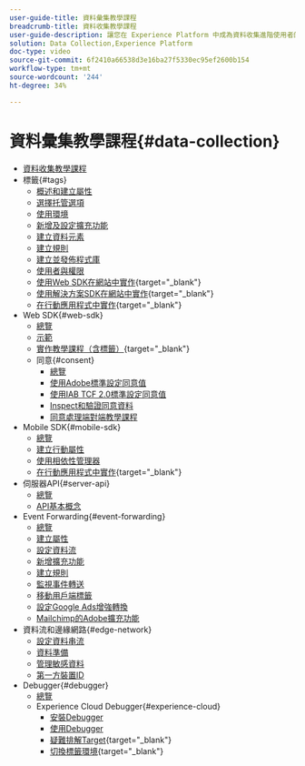 ```yaml
---
user-guide-title: 資料彙集教學課程
breadcrumb-title: 資料收集教學課程
user-guide-description: 讓您在 Experience Platform 中成為資料收集進階使用者的作法影片和教學課程。
solution: Data Collection,Experience Platform
doc-type: video
source-git-commit: 6f2410a66538d3e16ba27f5330ec95ef2600b154
workflow-type: tm+mt
source-wordcount: '244'
ht-degree: 34%

---
```



# 資料彙集教學課程{#data-collection}

+ [資料收集教學課程](overview.md)
+ 標籤{#tags}
   + [概述和建立屬性](tags/create-a-property.md)
   + [選擇托管選項](tags/choose-a-hosting-option.md)
   + [使用環境](tags/use-environments.md)
   + [新增及設定擴充功能](tags/add-and-configure-extensions.md)
   + [建立資料元素](tags/create-data-elements.md)
   + [建立規則](tags/build-rules.md)
   + [建立並發佈程式庫](tags/build-and-publish-a-library.md)
   + [使用者與權限](tags/users-and-permissions.md)
   + [使用Web SDK在網站中實作](https://experienceleague.adobe.com/docs/platform-learn/implement-web-sdk/overview.html?lang=zh-Hant){target=&quot;_blank&quot;}
   + [使用解決方案SDK在網站中實作](https://experienceleague.adobe.com/docs/platform-learn/implement-in-websites/overview.html){target=&quot;_blank&quot;}
   + [在行動應用程式中實作](https://experienceleague.adobe.com/docs/platform-learn/implement-mobile-sdk/overview.html){target=&quot;_blank&quot;}
+ Web SDK{#web-sdk}
   + [總覽](web-sdk/overview.md)
   + [示範](web-sdk/demo.md)
   + [實作教學課程（含標籤）](https://experienceleague.adobe.com/docs/platform-learn/implement-web-sdk/overview.html?lang=zh-Hant){target=&quot;_blank&quot;}
   + 同意{#consent}
      + [總覽](web-sdk/consent/overview.md)
      + [使用Adobe標準設定同意值](web-sdk/consent/set-consent-adobe.md)
      + [使用IAB TCF 2.0標準設定同意值](web-sdk/consent/set-consent-iab.md)
      + [Inspect和驗證同意資料](web-sdk/consent/inspect.md)
      + [同意處理端對端教學課程](web-sdk/consent/tutorial.md)
+ Mobile SDK{#mobile-sdk}
   + [總覽](mobile-sdk/overview.md)
   + [建立行動屬性](mobile-sdk/create-mobile-properties.md)
   + [使用相依性管理器](mobile-sdk/use-dependency-managers.md)
   + [在行動應用程式中實作](https://experienceleague.adobe.com/docs/platform-learn/implement-mobile-sdk/overview.html){target=&quot;_blank&quot;}
+ 伺服器API{#server-api}
   + [總覽](server-api/overview.md)
   + [API基本概念](server-api/introduction.md)
+ Event Forwarding{#event-forwarding}
   + [總覽](event-forwarding/overview.md)
   + [建立屬性](event-forwarding/create-a-property.md)
   + [設定資料流](event-forwarding/set-up-a-datastream.md)
   + [新增擴充功能](event-forwarding/add-an-extension.md)
   + [建立規則](event-forwarding/create-a-rule.md)
   + [監視事件轉送](event-forwarding/monitor.md)
   + [移動用戶端標籤](event-forwarding/consider-moving-tags.md)
   + [設定Google Ads增強轉換](event-forwarding/set-up-google-ads-enhanced-conversions.md)
   + [Mailchimp的Adobe擴充功能](event-forwarding/adobe-extension-for-mailchimp.md)
+ 資料流和邊緣網路{#edge-network}
   + [設定資料串流](edge/configure-datastreams.md)
   + [資料準備](edge/data-prep.md)
   + [管理敏感資料](edge/manage-sensitive-data-in-datastreams.md)
   + [第一方裝置ID](edge/generate-first-party-device-ids.md)
+ Debugger{#debugger}
   + [總覽](debugger/overview.md)
   + Experience Cloud Debugger{#experience-cloud}
      + [安裝Debugger](debugger/experience-cloud/add-the-extension.md)
      + [使用Debugger](debugger/experience-cloud/use-the-experience-cloud-debugger.md)
      + [疑難排解Target](https://experienceleague.adobe.com/docs/target-learn/tutorials/troubleshooting/troubleshoot-with-the-experience-cloud-debugger.html){target=&quot;_blank&quot;}
      + [切換標籤環境](https://experienceleague.adobe.com/docs/platform-learn/implement-in-websites/configure-tags/switch-environments.html){target=&quot;_blank&quot;}
